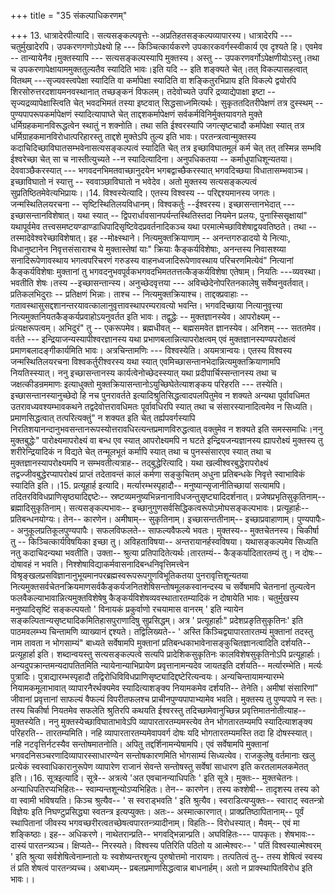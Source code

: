 +++
title = "35 संकल्पाधिकरणम्"

+++
13. धात्रादेरपीत्यादि। सत्यसङ्कल्पवृत्तेः --अप्रतिहतसङ्कल्पव्यापारस्य। धात्रादेरपि --- चतुर्मुखादेरपि। उपकरणगणोऽपेक्ष्यो हि --- किञ्चित्कार्यकरणे उपकारकवर्गस्स्वीकार्य एव दृश्यते हि। एवमेव -- तान्यायेनैव।मुक्तस्यापि --- सत्यसङ्कल्पस्यापि मुक्तस्य। अस्तु -- उपकरणवर्गोऽपेक्षणीयोऽस्तु।तथा च उपकरणापेक्षायाममुक्ततुल्यतैव स्यादिति भावः।इति यदि -- इति शङ्क्यते चेत्।तत् विकल्पासहत्वात् वितथम् ---सृज्यवस्त्वपेक्षा स्यादिति वा कर्मापेक्षा स्यादिति वा शङ्कितुरभिप्राय इति विकल्पे द्वयोरपि शिरसोरुत्तरदशायमनवस्थानात् तच्छङ्कनं विफलम्। तदेवोच्यते उपरि द्रव्याद्येपाक्षा इष्टा --सृज्यद्रव्यापेक्षास्त्विति चेत् भवदभिमतं तस्या इष्टवात् सिद्धसाध्नमित्यर्थः। सुकृततदितरीपेक्षणं तत्र दुस्स्थम् -- पुण्यपापरूपकर्मापेक्षणं स्यादित्यापाघ्ते चेत् ताद्दशकर्मापेक्षणं सर्वकर्मविनिर्मुक्तयावगते मुक्ते धर्मिग्रहकमानविरूद्धत्वेन स्थातुं न शक्नोति। तथा सति ईश्वरस्यापि जगत्सृष्टचादौ कर्मापेक्षा स्यात् तत्र धर्मिग्राहकमानविरोधात्परिहारस्तु ताद्दशे मुक्तेऽपि तुल्य इति भावः। परतन्त्रत्वान्मुक्तस्य कदाचिदिच्छाविघातसम्भवेनासत्यसङ्कल्पत्वं स्यादिति चेत् तत्र इच्छाविघातमूलं कर्म चेत् तत् तस्मिन्न सम्भवि ईश्वरेच्छा चेत् सा च नास्तीत्युच्यते --न स्यादित्यादिना। अनुपधिकतया -- कर्माधुपाधिशून्यतया। देववाञ्छैकरस्यात् --- भगवदनभिमतवाच्छानुदयेन भगबद्वाच्छैकरस्यात् भगवदिच्छया विधातासम्भवाञ्च। इच्छाविघातो नं स्यात्तु -- स्ववाञ्छाविघातो न भवेदेव। अतो मुक्तस्य सत्यसङ्कल्पत्वं सुप्रतिष्ठितमेवेत्यभिप्रायः।।14. विश्वस्येत्यादि। एतस्य विश्वस्य -- परिद्दश्यमानस्य जगतः। जन्मस्थितिलयरचना -- सृष्टिस्थितिलयविधानम्। विश्वकर्तुः --ईश्वरस्य। इच्छासन्तानभेदात् --- इच्छासन्तानविशेषात्। यथा स्यात् -- द्विपरार्धावसानपर्यन्तस्थितिस्तदा नियमेन प्रलयः, पुनास्सिसृक्षायां" यथापूर्वमेव तत्त्वसमष्टयण्डाण्डाधिपादिसृष्टिवेदप्रवर्तनादिकञ्च यथा परमात्मेच्छाविशेषाद्वयवतिष्ठते। तथा -- तस्मादेवेश्वरेच्छाविशेषात्। इह --मोक्ष्स्थाने। नित्यमुक्तक्रियाणाम् -- अनन्तगरुडादयो ये नित्याः, विधानुष्टानेन निवृत्तसंसाराश्च ये मुक्तास्तेषां याः" क्रियाः कैङ्कर्यविशेषाः, अनन्तस्य निवासश्य्या सनादिरूपेणावस्थाय भगत्वपरिचरणं गरुडस्य वाहनध्वजादिरूपेणावस्थाय परिचरणमित्येवं" नित्यानां कैङ्कर्यविशेषाः मुक्तानां तु भगवदनुभवपूर्वकभगवदभिमततत्तत्कैङ्कर्यविशेषा एतेषाम्। नियतिः ---व्यवस्था। भवतीति शेषः।तस्य --इच्छासन्तान्स्य। अनुच्छेदवृत्तया --- अविच्छेदेनोपरितनकालेषु सर्वेष्वनुवर्तवात्। प्रतिकलभिदुराः -- प्रतिक्षणं भिन्नाः। ताश्च -- नित्यमुक्तक्रियाश्च। ताद्दक्प्रवाहाः -- गतावस्थासुसद्दशानन्तरयावत्कालानुवृत्तावस्थापरम्परावत्यो भवन्ति। भगवदिच्छाया नित्यानुवृत्त्या नित्यमुक्तनियतकैङ्कर्यप्रवाहोऽयनुवर्तत इति भावः। तद्वुद्धेः -- मुक्तज्ञानस्येव। आपरोक्ष्यम् -- प्रंत्यक्षरूपत्वम्। अभिदुरं" तु -- एकरूपमेव। ब्रह्मधीवत् -- बह्मसमवेत ज्ञानस्येव। अनिशम् --- सततमेव। वर्तते --- इन्द्रियाजन्यस्यापीश्वरज्ञानस्य यथा प्रभाणबलान्नित्यापरोक्षत्वम् एवं मुक्तज्ञानस्यण्यपरोक्षत्वं प्रमाणबलादङ्गीकार्यमिति भावः। अत्रचिन्तामणिः --- विश्वस्येति। अयमत्रान्वयः। एतस्य विश्वस्य जन्मस्थितिलयरचना विश्वकर्तुरीश्वरस्य यथा स्यात् एवमिच्छासन्तानभेदान्नित्यमुक्तक्रियाणामपि नियतिस्स्यात्। ननु इच्छासन्तानस्य कार्यत्वेनोच्छेदस्स्यात् यथा प्रदीपार्चिस्सन्तानस्य तथा च जक्षत्कीडन्रममाणः इत्याधुक्तो मुक्तक्रियासन्तानोऽयुच्छिघेतेत्याशङ्कय परिहरति --- तस्येति। इच्छासन्तानस्यानुच्छेदो हि नच पुनरावर्तते इत्यादिश्रुतिसिद्धत्वादपलपितुमेव न शक्यते अन्यथा पूर्वावधिमत उतरावध्यवश्यम्भावकथने तद्वदेवोत्तरावधिमतः पूर्वावधिरपि स्यात् तथा च संसारस्यानादित्वमेव न सिध्यति। प्रमाणसिद्धत्वात् तत्परित्यक्तुं" न शक्यत इति चेत् तर्ह्यपवर्गस्यापि निरतिशयानन्दानुभवसन्तानरूपस्योत्तरावधिरत्यन्तप्रमाणविरुद्धत्वात् वक्तुमेव न शक्यते इति समस्समाधिः।ननु मुक्तबुद्धेः" पारोक्ष्यमापरोक्ष्यं वा बन्ध एव स्यात् आपरोक्ष्यमपि न घटते इन्द्रियजन्यज्ञानस्य ह्यापरोक्ष्यं मुक्तस्य तु शरीरेन्द्रियादिकं न विद्यते चेत् तन्मूलभूतं कर्मापि स्यात् तथा च पुनस्संसारएव स्यात् तथा च मुक्तज्ञानस्यापरोक्ष्यमपि न सम्भवतीत्यत्राह-- तद्बुद्धेरित्यादि। यथा खल्वीश्वरबुद्धेरापरोक्ष्यं तद्वज्जीवबुद्धेरप्यापरोक्ष्यं प्राप्तं तदेतावन्तं कालं कर्मणा सङ्कुचितम् अधुना प्रतिबन्धके निवृत्ते स्वाभाविकं स्यादिति इति।।15. प्रत्यूहार्ह इत्यादि। मर्त्यारम्भस्पृहादौ-- मनुष्यान्सृजानीतिच्छायां सत्यामपि। तदितरविविधप्राणिसृष्ठ्यादिद्दष्टेः-- स्रष्टव्यमनुष्यभिन्ननानाविधजन्तुसृष्ट्यादिदर्शनात्। प्रजेषप्रभृतिसुकृतिनाम्-- ब्रह्मादिसुकृतिनाम्। सत्यसङ्कल्पभावः-- इच्छानुगुणसर्वसिद्धिकत्वरूपोऽमोघसङ्कल्पभावः। प्रत्यूहार्हः-- प्रतिबन्धनयोग्यः। तेन-- कारणेन। अमीषाम्-- सुकृतिनाम्। इच्छासन्ततीनाम्-- इच्छाप्रवाहाणाम्। पुण्यपापैः-- अनुकूलप्रतिकूलपुण्यपापैः। सफलविफलते-- साफल्यवैफल्ये भवतः। मुक्तस्य-- मुक्तचेतनस्य। चिकीर्षा तु -- किञ्चित्कार्यविषयिका इच्छा तु। अविहताविषया-- अन्तरायानर्हस्वविषया। यथासङ्कल्पमेव सिध्यति नतु कदाचिदन्यथा भवतीति। उक्ता-- श्रुत्या प्रतिपादितेत्यर्थः।तारतम्यं-- कैङ्कर्यादितारतम्यं तु। न दोषः-- दोषावहं न भवति। निश्शेषाविद्याकर्मवासनादिबन्धनिवृत्तिमत्त्वेन विश्रृङ्खलप्रसविज्ञानानुभूयमानपरब्रह्मस्वरूपरूपगुणविभूतिकतया पुनरावृत्तिशून्यतया नित्यमुक्तसर्वचेतनक्रियमाणसर्वकैङ्कर्यजनितशेषिसन्तोषमूलकस्वानन्दस्य च सर्वेषामपि चेतनानां तुल्यत्वेन फलवैकल्याभावान्नित्यमुक्तविशेषेषु कैङ्कर्यविशेषव्यवस्थातारतम्यादिकं न दोषायेति भावः। चतुर्मुखस्य मनुष्यादिसृष्टिं सङ्कल्पयतो ' विनायकं प्रकुर्वाणो रचयामास वानरम् ' इति न्यायेन सङ्कल्पितान्यसृष्ट्यादिकमितिहासपुराणादिषु सुप्रसिद्धम्। अत्र ' प्रत्यूहार्हाः" प्रदेशप्रङृतिसुकृतिनः' इति पाठमवलम्भ्य चिन्तामणि व्याख्यानं द्दश्यते। तद्विलिख्यते-- ' अस्ति किञ्चिद्व्यापारतारतम्यं मुक्तानां तदस्तु नाम तावता न भोगसाम्यं" बाध्यते सर्वेषामपि मुक्तानां प्रतिबन्धकाभावेनासङ्कुचितज्ञानत्वादिति दर्शयति-- प्रत्यूहार्हा इति। शब्दान्वयस्तु सत्यसङ्कल्पत्वे सत्यपि प्रादेशिकसुकृतिनः कालविशेषसुकृतिनोऽपि प्रत्यूहार्हाः। अन्यदुपक्रान्तमन्यदापतितमिति न्यायेनान्याभिप्रायेण प्रवृत्तानामन्यदेव जायतइति दर्शयति-- मर्त्यारम्भेति। मर्त्यः पुत्रादिः। पुत्राद्यारम्भस्पृहादौ तद्विरोधिविविधप्राणिसृष्ट्यादिद्दष्टेरित्यन्वयः। अन्यचिन्तायामन्यारम्भे नियामकमूलाभावात् व्यापारनैरर्थक्यमेव स्यादित्याशङ्क्य नियामकमेव दर्शयति-- तेनेति। अमीषां संसारिणां" जीवानां प्रवृत्तानां साफल्यं वैफल्यं विपरीतफलश्च प्राचीनपुण्यपापाभ्यामेव भवति। मुक्तस्य तु पुण्यपापे न स्तः। तस्य चिकीर्षा नियतमेव सफलेति श्रुतिरपि कथयति ईश्वरस्तु तदिच्छामेवानुच्छिन्न प्रवृत्तिमातनोतीत्याह-- मुक्तस्येति। ननु मुक्तस्येच्छाविघाताभावेऽपि व्यापारतारतम्यमस्त्येव तेन भोगतारतम्यमपि स्यादित्याशङ्क्य परिहरति-- तारतम्यमिति। नहि व्यापारतारतम्यमेवापवर्ग दोषः यदि भोगतारतम्यमस्ति तदा हि दोषस्स्यात्। नहि नटवृत्तिर्नटस्यैव सन्तोषमातनोति। अपितु तद्दर्शिनामन्येषामपि। एवं सर्वेषामपि मुक्तानां भगवदनिसञ्चरणादिव्यापारस्साधारण्येन सन्तोषकारणमिति भोगसाम्यं सिध्यत्येव। राजकुलेषु वर्तमानाः खलु प्रत्येकं स्वस्वाधिकारानुरूपेण व्यापारेण राजानं सेवन्ते सन्तोषस्तु सर्वेषां साधारण इति करतलामलकमेतत् इति।।16. सूत्रइत्यादि। सूत्रे-- अत्रत्ये 'अत एवचानन्याधिपतिः ' इति सूत्रे। मुक्तः-- मुक्तचेतनः। अन्याधिपतिरप्यभिहितः-- स्वाम्यन्तशून्योऽप्यभिहितः। तेन-- कारणेन। तस्य कश्शेषी-- तादृशस्य तस्य को वा स्वामी भविषयति। किञ्च श्रुत्यैव-- ' स स्वराड्भवति ' इति श्रुत्यैव। स्वराडित्यप्युक्तः-- स्वाराट् स्वतन्त्रो विज्ञेयः इति निघण्टुप्रसिद्ध्या स्वतन्त्र इत्यप्युक्तः। अतः-- अस्मात्कारणात्। प्राक्प्रतिष्ठापितानाम्-- पूर्वं स्थापितानां जीवस्य भगवच्छरीरत्वतच्छेषत्वपारतन्त्र्यादीनाम्। विहतिः-- विरोधस्यात्। मैवम्-- एवं मा शङ्किष्ठाः। इह-- अधिकरणे। नाथेतरान्प्रति-- भगवद्भिन्नान्प्रति। अघविहितः--- पापकृतः। शेषभावः-- दास्यं पारतन्त्र्यञ्च। क्षिप्यते-- निरस्यते। विश्वस्य पतिरिति पठितो य आत्मेश्वरः-- ' पतिं विश्वस्यात्मेश्वरम् ' इति श्रुत्या सर्वशेषित्वेनाम्नातो यः स्वशेष्यन्तरशून्य पुरुषोत्तमो नारायणः। तत्पतित्वं तु-- तस्य शेषित्वं स्वस्य तं प्रति शेषत्वं पारतन्त्र्यच्च। अबाध्यम्-- प्रबलप्रमाणसिद्धत्वान्न बाधनार्हम्। अतो न प्राक्स्थापितविरोध इति भावः।।